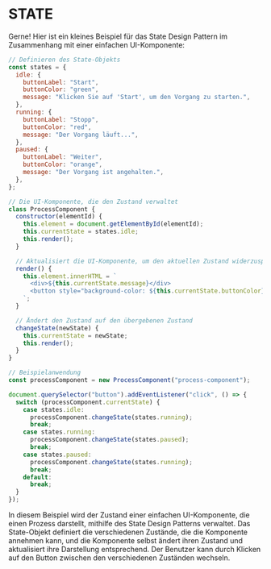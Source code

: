 # STATE

Gerne! Hier ist ein kleines Beispiel für das State Design Pattern im Zusammenhang mit einer einfachen UI-Komponente:

```js
// Definieren des State-Objekts
const states = {
  idle: {
    buttonLabel: "Start",
    buttonColor: "green",
    message: "Klicken Sie auf 'Start', um den Vorgang zu starten.",
  },
  running: {
    buttonLabel: "Stopp",
    buttonColor: "red",
    message: "Der Vorgang läuft...",
  },
  paused: {
    buttonLabel: "Weiter",
    buttonColor: "orange",
    message: "Der Vorgang ist angehalten.",
  },
};

// Die UI-Komponente, die den Zustand verwaltet
class ProcessComponent {
  constructor(elementId) {
    this.element = document.getElementById(elementId);
    this.currentState = states.idle;
    this.render();
  }

  // Aktualisiert die UI-Komponente, um den aktuellen Zustand widerzuspiegeln
  render() {
    this.element.innerHTML = `
      <div>${this.currentState.message}</div>
      <button style="background-color: ${this.currentState.buttonColor}">${this.currentState.buttonLabel}</button>
    `;
  }

  // Ändert den Zustand auf den übergebenen Zustand
  changeState(newState) {
    this.currentState = newState;
    this.render();
  }
}

// Beispielanwendung
const processComponent = new ProcessComponent("process-component");

document.querySelector("button").addEventListener("click", () => {
  switch (processComponent.currentState) {
    case states.idle:
      processComponent.changeState(states.running);
      break;
    case states.running:
      processComponent.changeState(states.paused);
      break;
    case states.paused:
      processComponent.changeState(states.running);
      break;
    default:
      break;
  }
});
```

In diesem Beispiel wird der Zustand einer einfachen UI-Komponente, die einen Prozess darstellt, mithilfe des State Design Patterns verwaltet. Das State-Objekt definiert die verschiedenen Zustände, die die Komponente annehmen kann, und die Komponente selbst ändert ihren Zustand und aktualisiert ihre Darstellung entsprechend. Der Benutzer kann durch Klicken auf den Button zwischen den verschiedenen Zuständen wechseln.

